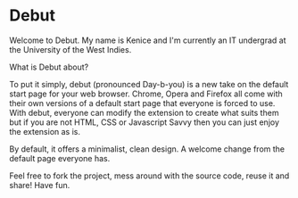 Debut
=====

Welcome to Debut. My name is Kenice and I'm currently an IT undergrad at the University of the West Indies.

What is Debut about?

To put it simply, debut (pronounced Day-b-you) is a new take on the default start page for your web browser.
Chrome, Opera and Firefox all come with their own versions of a default start page that everyone is forced
to use. With debut, everyone can modify the extension to create what suits them but if you are not HTML,
CSS or Javascript Savvy then you can just enjoy the extension as is.

By default, it offers a minimalist, clean design. A welcome change from the default page everyone has.

Feel free to fork the project, mess around with the source code, reuse it and share! Have fun.

